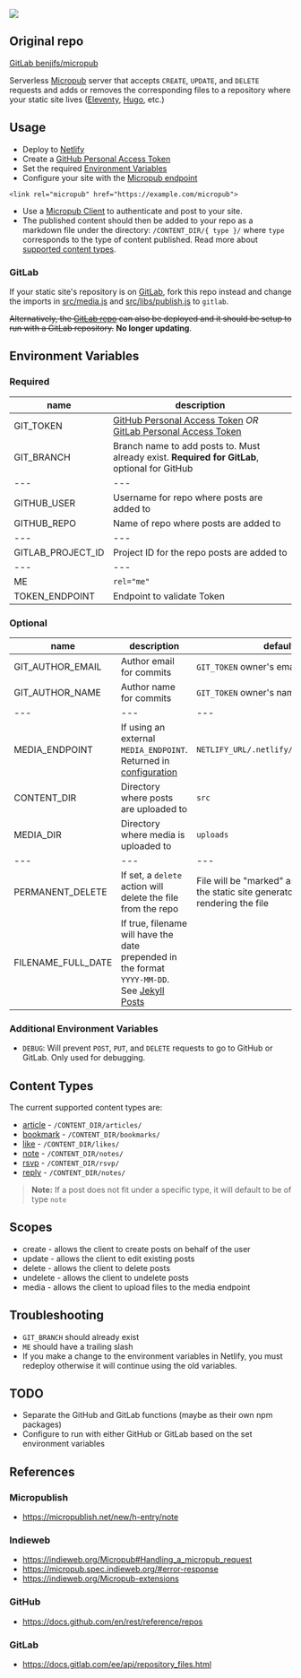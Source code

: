 
<a href="https://app.netlify.com/start/deploy?repository=https://github.com/benjifs/micropub"><img src="https://www.netlify.com/img/deploy/button.svg"></a>

## Original repo

[GitLab benjifs/micropub](https://gitlab.com/benjifs/micropub)

Serverless [Micropub](https://indieweb.org/Micropub) server that accepts `CREATE`, `UPDATE`, and `DELETE` requests and adds or removes the corresponding files to a repository where your static site lives ([Eleventy](https://www.11ty.dev/), [Hugo](https://gohugo.io/), etc.)

## Usage

* Deploy to [Netlify](https://www.netlify.com/)
* Create a [GitHub Personal Access Token](https://github.com/settings/tokens)
* Set the required [Environment Variables](#environment-variables)
* Configure your site with the [Micropub endpoint](https://indieweb.org/Micropub#Endpoint_Discovery)
```
<link rel="micropub" href="https://example.com/micropub">
```
* Use a [Micropub Client](https://indieweb.org/Micropub/Clients) to authenticate and post to your site.
* The published content should then be added to your repo as a markdown file under the directory: `/CONTENT_DIR/{ type }/` where `type` corresponds to the type of content published. Read more about [supported content types](#content-types).

### GitLab

If your static site's repository is on [GitLab](https://gitlab.com), fork this repo instead and change the imports in [src/media.js](src/media.js) and [src/libs/publish.js](src/libs/publish.js) to `gitlab`.

~~Alternatively, the [GitLab repo](https://gitlab.com/benjifs/micropub) can also be deployed and it should be setup to run with a GitLab repository.~~ **No longer updating**.

## Environment Variables
### Required
| name | description |
| --- | --- |
| GIT_TOKEN | [GitHub Personal Access Token](https://github.com/settings/tokens) *OR* [GitLab Personal Access Token](https://gitlab.com/-/profile/personal_access_tokens) |
| GIT_BRANCH |Branch name to add posts to. Must already exist. **Required for GitLab**, optional for GitHub |
| --- | --- |
| GITHUB_USER | Username for repo where posts are added to |
| GITHUB_REPO | Name of repo where posts are added to |
| --- | --- |
| GITLAB_PROJECT_ID | Project ID for the repo posts are added to |
| --- | --- |
| ME | `rel="me"` |
| TOKEN_ENDPOINT | Endpoint to validate Token |

### Optional
| name | description | default |
| --- | --- | --- |
| GIT_AUTHOR_EMAIL | Author email for commits | `GIT_TOKEN` owner's email |
| GIT_AUTHOR_NAME | Author name for commits | `GIT_TOKEN` owner's name |
| --- | --- | --- |
| MEDIA_ENDPOINT | If using an external `MEDIA_ENDPOINT`. Returned in [configuration](https://micropub.spec.indieweb.org/#configuration) | `NETLIFY_URL/.netlify/functions/media` |
| CONTENT_DIR | Directory where posts are uploaded to | `src` |
| MEDIA_DIR | Directory where media is uploaded to | `uploads` |
| --- | --- | --- |
| PERMANENT_DELETE | If set, a `delete` action will delete the file from the repo | File will be "marked" as deleted and the static site generator handles not rendering the file |
| FILENAME_FULL_DATE | If true, filename will have the date prepended in the format `YYYY-MM-DD`. See [Jekyll Posts](https://jekyllrb.com/docs/posts/) | |

### Additional Environment Variables
* `DEBUG`: Will prevent `POST`, `PUT`, and `DELETE` requests to go to GitHub or GitLab. Only used for debugging.

## Content Types

The current supported content types are:
* [article](https://indieweb.org/article) - `/CONTENT_DIR/articles/`
* [bookmark](https://indieweb.org/bookmark) - `/CONTENT_DIR/bookmarks/`
* [like](https://indieweb.org/like) - `/CONTENT_DIR/likes/`
* [note](https://indieweb.org/note) - `/CONTENT_DIR/notes/`
* [rsvp](https://indieweb.org/rsvp) - `/CONTENT_DIR/rsvp/`
* [reply](https://indieweb.org/reply) - `/CONTENT_DIR/notes/`

> **Note:** If a post does not fit under a specific type, it will default to be of type `note`

## Scopes
* create - allows the client to create posts on behalf of the user
* update - allows the client to edit existing posts
* delete - allows the client to delete posts
* undelete - allows the client to undelete posts
* media - allows the client to upload files to the media endpoint

## Troubleshooting
* `GIT_BRANCH` should already exist
* `ME` should have a trailing slash
* If you make a change to the environment variables in Netlify, you must redeploy otherwise it will continue using the old variables.

## TODO
* Separate the GitHub and GitLab functions (maybe as their own npm packages)
* Configure to run with either GitHub or GitLab based on the set environment variables

## References
### Micropublish
* https://micropublish.net/new/h-entry/note

### Indieweb
* https://indieweb.org/Micropub#Handling_a_micropub_request
* https://micropub.spec.indieweb.org/#error-response
* https://indieweb.org/Micropub-extensions

### GitHub
* https://docs.github.com/en/rest/reference/repos

### GitLab
* https://docs.gitlab.com/ee/api/repository_files.html

